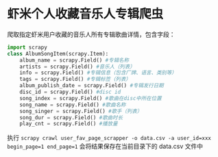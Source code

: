 虾米个人收藏音乐人专辑爬虫
====
爬取指定虾米用户收藏的音乐人所有专辑歌曲详情，包含字段：
```python
import scrapy
class AlbumSongItem(scrapy.Item):
    album_name = scrapy.Field() #专辑名称
    artists = scrapy.Field() #音乐人（列表）
    info = scrapy.Field() #专辑信息（包含厂牌、语言、类别等）
    tags = scrapy.Field() #专辑标签（列表）
    album_publish_date = scrapy.Field() #专辑发行日期
    disc_id = scrapy.Field() #disc id
    song_index = scrapy.Field() #歌曲在disc中所在位置
    song_name = scrapy.Field() #歌曲名称
    song_singer = scrapy.Field() #歌手（列表）
    song_dur = scrapy.Field() #歌曲时长
    play_cnt = scrapy.Field() #播放量
```
执行 `scrapy crawl user_fav_page_scrapper -o data.csv -a user_id=xxx begin_page=1 end_page=1` 会将结果保存在当前目录下的 data.csv 文件中




